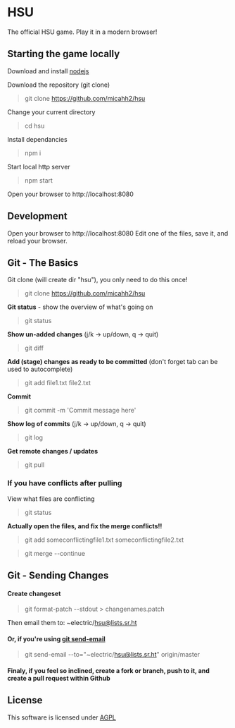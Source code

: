 # HSU

The official HSU game. Play it in a modern browser!

## Starting the game locally

Download and install [nodejs](https://nodejs.org/)

Download the repository (git clone)
> git clone https://github.com/micahh2/hsu

Change your current directory
> cd hsu

Install dependancies

> npm i

Start local http server

> npm start

Open your browser to http://localhost:8080

## Development

Open your browser to http://localhost:8080
Edit one of the files, save it, and reload your browser.

## Git - The Basics

Git clone (will create dir "hsu"), you only need to do this once!
> git clone https://github.com/micahh2/hsu

**Git status** - show the overview of what's going on 
> git status

**Show un-added changes** (j/k -> up/down, q -> quit)
> git diff

**Add (stage) changes as ready to be committed** (don't forget tab can be used to autocomplete)
> git add file1.txt file2.txt

**Commit**
> git commit -m 'Commit message here'

**Show log of commits** (j/k -> up/down, q -> quit) 
> git log

**Get remote changes / updates**
> git pull

### If you have conflicts after pulling
View what files are conflicting
> git status

**Actually open the files, and fix the merge conflicts!!**

> git add someconflictingfile1.txt someconflictingfile2.txt

> git merge --continue

## Git - Sending Changes

#### Create changeset
> git format-patch --stdout > changenames.patch

Then email them to: ~electric/hsu@lists.sr.ht

#### Or, if you're using [git send-email](https://git-send-email.io)

> git send-email --to="~electric/hsu@lists.sr.ht" origin/master

#### Finaly, if you feel so inclined, create a fork or branch, push to it, and create a pull request within Github


## License

This software is licensed under [AGPL](https://www.gnu.org/licenses/agpl-3.0.en.html)
